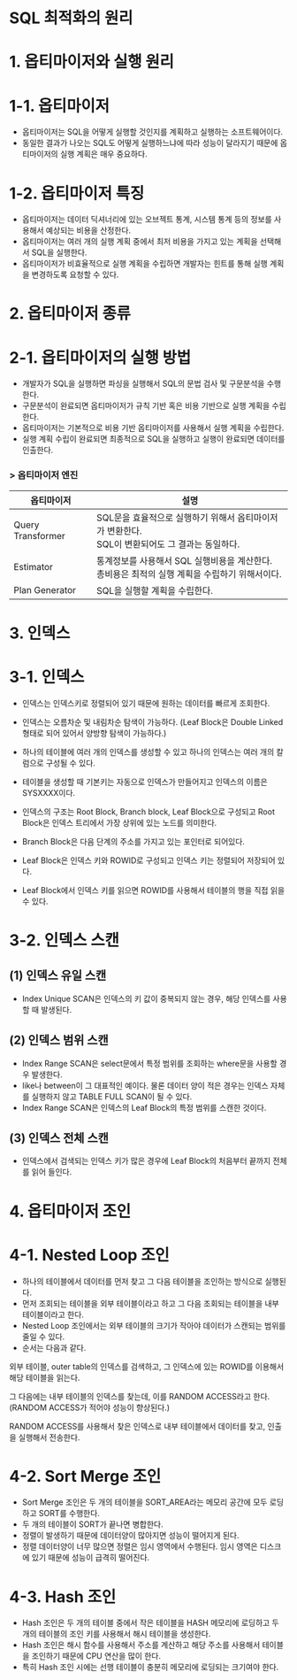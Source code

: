# SQL 최적화의 원리

# 1.  옵티마이저와 실행 원리

# 1-1. 옵티마이저

- 옵티마이저는 SQL을 어떻게 실행할 것인지를 계획하고 실행하는 소프트웨어이다.
- 동일한 결과가 나오는 SQL도 어떻게 실행하느냐에 따라 성능이 달라지기 때문에 옵티마이저의 실행 계획은 매우 중요하다.



# 1-2. 옵티마이저 특징

- 옵티마이저는 데이터 딕셔너리에 있는 오브젝트 통계, 시스템 통계 등의 정보를 사용해서 예상되는 비용을 산정한다.
- 옵티마이저는 여러 개의 실행 계획 중에서 최저 비용을 가지고 있는 계획을 선택해서 SQL을 실행한다.
- 옵티마이저가 비효율적으로 실행 계획을 수립하면 개발자는 힌트를 통해 실행 계획을 변경하도록 요청할 수 있다.



# 2. 옵티마이저 종류

# 2-1. 옵티마이저의 실행 방법

- 개발자가 SQL을 실행하면 파싱을 실행해서 SQL의 문법 검사 및 구문분석을 수행한다.
- 구문분석이 완료되면 옵티마이저가 규칙 기반 혹은 비용 기반으로 실행 계획을 수립한다.
- 옵티마이저는 기본적으로 비용 기반 옵티마이저를 사용해서 실행 계획을 수립한다.
- 실행 계획 수립이 완료되면 최종적으로 SQL을 실행하고 실행이 완료되면 데이터를 인출한다.

### > 옵티마이저 엔진

| 옵티마이저        | 설명                                                         |
| ----------------- | ------------------------------------------------------------ |
| Query Transformer | SQL문을 효율적으로 실행하기 위해서 옵티마이저가 변환한다.<br />SQL이 변환되어도 그 결과는 동일하다. |
| Estimator         | 통계정보를 사용해서 SQL 실행비용을 계산한다.<br />총비용은 최적의 실행 계획을 수립하기 위해서이다. |
| Plan Generator    | SQL을 실행할 계획을 수립한다.                                |



# 3. 인덱스

# 3-1. 인덱스

- 인덱스는 인덱스키로 정렬되어 있기 때문에 원하는 데이터를 빠르게 조회한다.
- 인덱스는 오름차순 및 내림차순 탐색이 가능하다. (Leaf Block은 Double Linked 형태로 되어 있어서 양방향 탐색이 가능하다.)
- 하나의 테이블에 여러 개의 인덱스를 생성할 수 있고 하나의 인덱스는 여러 개의 칼럼으로 구성될 수 있다.
- 테이블을 생성할 때 기본키는 자동으로 인덱스가 만들어지고 인덱스의 이름은 SYSXXXX이다.

- 인덱스의 구조는 Root Block, Branch block, Leaf Block으로 구성되고 Root Block은 인덱스 트리에서 가장 상위에 있는 노드를 의미한다.
- Branch Block은 다음 단계의 주소를 가지고 있는 포인터로 되어있다.
- Leaf Block은 인덱스 키와 ROWID로 구성되고 인덱스 키는 정렬되어 저장되어 있다.
- Leaf Block에서 인덱스 키를 읽으면 ROWID를 사용해서 테이블의 행을 직접 읽을 수 있다.



# 3-2. 인덱스 스캔

## (1) 인덱스 유일 스캔

- Index Unique SCAN은 인덱스의 키 값이 중복되지 않는 경우, 해당 인덱스를 사용할 때 발생된다.



## (2) 인덱스 범위 스캔

- Index Range SCAN은 select문에서 특정 범위를 조회하는  where문을 사용할 경우 발생한다.
- like나 between이 그 대표적인 예이다. 물론 데이터 양이 적은 경우는 인덱스 자체를 실행하지 않고 TABLE FULL SCAN이 될 수 있다.
- Index Range SCAN은 인덱스의 Leaf Block의 특정 범위를 스캔한 것이다.



## (3) 인덱스 전체 스캔

- 인덱스에서 검색되는 인덱스 키가 많은 경우에 Leaf Block의 처음부터 끝까지 전체를 읽어 들인다.



# 4. 옵티마이저 조인

# 4-1. Nested Loop 조인

- 하나의 테이블에서 데이터를 먼저 찾고 그 다음 테이블을 조인하는 방식으로 실행된다.
- 먼저 조회되는 테이블을 외부 테이블이라고 하고 그 다음 조회되는 테이블을 내부 테이블이라고 한다.
- Nested Loop 조인에서는 외부 테이블의 크기가 작아야 데이터가 스캔되는 범위를 줄일 수 있다.
- 순서는 다음과 같다.

외부 테이블, outer table의 인덱스를 검색하고, 그 인덱스에 있는 ROWID를 이용해서 해당 테이블을 읽는다.

그 다음에는 내부 테이블의 인덱스를 찾는데, 이를 RANDOM ACCESS라고 한다.(RANDOM ACCESS가 적어야 성능이 향상된다.)

RANDOM ACCESS를 사용해서 찾은 인덱스로 내부 테이블에서 데이터를 찾고, 인출을 실행해서 전송한다.



# 4-2. Sort Merge 조인

- Sort Merge 조인은 두 개의 테이블을 SORT_AREA라는 메모리 공간에 모두 로딩하고 SORT를 수행한다.
- 두 개의 테이블이 SORT가 끝나면 병합한다.
- 정렬이 발생하기 때문에 데이터양이 많아지면 성능이 떨어지게 된다.
- 정렬 데이터양이 너무 많으면 정렬은 임시 영역에서 수행된다. 임시 영역은 디스크에 있기 때문에 성능이 급격히 떨어진다.



# 4-3. Hash 조인

- Hash 조인은 두 개의 테이블 중에서 작은 테이블을 HASH 메모리에 로딩하고 두 개의 테이블의 조인 키를 사용해서 해시 테이블을 생성한다.
- Hash 조인은 해시 함수를 사용해서 주소를 계산하고 해당 주소를 사용해서 테이블을 조인하기 때문에 CPU 연산을 많이 한다.
- 특히 Hash 조인 시에는 선행 테이블이 충분히 메모리에 로딩되는 크기여야 한다.



